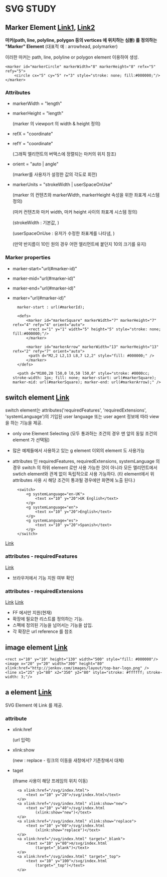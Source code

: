 # SVG STUDY

## Marker Element [Link1](http://www.w3.org/TR/SVG/painting.html#Markers), [Link2](http://tutorials.jenkov.com/svg/marker-element.html)
**마커(path, line, polyline, polygon 등의 vertices 에 위치하는 심볼) 를 정의하는 "Marker" Element**
(대표적 예 : arrowhead, polymarker)

이러한 마커는 path, line, polyline or polygon element 이용하여 생성.

    <marker id="markerCircle" markerWidth="8" markerHeight="8" refx="5" refy="5">
        <circle cx="5" cy="5" r="3" style="stroke: none; fill:#000000;"/>
    </marker>
    
### Attributes
- markerWidth = "length"
- markerHeight = "length"

    (marker 의 viewport 의 width & height 정의)
    
- refX = "coordinate"
- refY = "coordinate"

    (그래픽 엘리먼트의 버택스에 정렬되는 마커의 위치 참조)

- orient = "auto | angle"

    (marker를 사용자가 설정한 값의 각도로 회전)

- markerUnits = "strokeWidth | userSpaceOnUse"

    (marker 의 컨텐츠와 markerWidth, markerHeight 속성을 위한 좌표계 시스템 정의)    
    
    (마커 컨텐츠와 마커 width, 마커 height 사이의 좌표계 시스템 정의)
    
    (strokeWidth : 기본값, )
    
    (userSpaceOnUse : 유저가 수정한 좌표계를 나타냄, )
    
    (만약 반지름이 10인 원의 경우 어떤 엘리먼트에 붙던지 10의 크기를 유지)

### Marker properties
- marker-start="url(#marker-id)"
- marker-mid="url(#marker-id)"
- marker-end="url(#marker-id)"
- marker="url(#marker-id)"

        marker-start : url(#markerId);
        
        <defs>
            <marker id="markerSquare" markerWidth="7" markerHeight="7" refx="4" refy="4" orient="auto">
             <rect x="1" y="1" width="5" height="5" style="stroke: none; fill:#000000;"/>
            </marker>
        
            <marker id="markerArrow" markerWidth="13" markerHeight="13" refx="2" refy="7" orient="auto">
             <path d="M2,2 L2,13 L8,7 L2,2" style="fill: #000000;" />
            </marker>
        </defs>
        
        <path d="M100,20 l50,0 l0,50 l50,0" style="stroke: #0000cc; stroke-width: 1px; fill: none; marker-start: url(#markerSquare); marker-mid: url(#markerSquare); marker-end: url(#markerArrow);" />


## switch element [Link](http://www.w3.org/TR/SVG11/struct.html#SwitchElement)
switch element는 attributes('requiredFeatures', 'requiredExtensions', 'systemLanguage')의 기입된 user language 또는 user agent 정보에 따라 view 을 하는 기능을 제공. 

- only one Element Selecting (모두 통과하는 조건의 경우 맨 앞의 동일 조건의 element 가 선택됨)
- 많은 예제들에서 사용하고 있는 g element 이외의 element 도 사용가능
- attributes 인 requiredFeatures, requiredExtensions, systemLanguage 의 경우 switch 의 하위 element 로만 사용 가능한 것이 아니라 모든 엘리먼트에서 swtich element와 관계 없이 독립적으로 사용 가능하다.
 (타 element에서 위 attributes 사용 시 해당 조건이 통과될 경우에만 화면에 노출 된다.)
 
        <switch>
            <g systemLanguage="en-UK">
                <text x="10" y="20">UK English</text>
            </g>
            <g systemLanguage="en">
                <text x="10" y="20">English</text>
            </g>
            <g systemLanguage="es">
                <text x="10" y="20">Spanish</text>
            </g>
        </switch>

[Link](https://developer.mozilla.org/en-US/docs/Web/SVG/Attribute)
### attributes - requiredFeatures
[Link](https://developer.mozilla.org/en-US/docs/Web/SVG/Attribute/requiredFeatures)

- 브라우저에서 기능 지원 여부 확인

### attributes - requiredExtensions
[Link](http://www.w3.org/TR/SVG/struct.html#RequiredExtensionsAttribute)
[Link](https://svgwg.org/svg2-draft/struct.html#RequiredExtensionsAttribute)

- FF 에서만 지원(현재)
- 확장에 필요한 리스트를 정의하는 기능. 
- 스펙에 정의된 기능을 넘어서는 기능을 삽입.
- 각 확장은 url reference 를 참조 


## image element [Link](http://www.w3.org/TR/SVG11/struct.html#ImageElement)

    <rect x="10" y="10" height="130" width="500" style="fill: #000000"/>
    <image x="20" y="20" width="300" height="80" xlink:href="http://jenkov.com/images/layout/top-bar-logo.png" />
    <line x1="25" y1="80" x2="350" y2="80" style="stroke: #ffffff; stroke-width: 3;"/>

## a element [Link](http://www.w3.org/TR/SVG11/linking.html#AElement)

SVG Element 에 Link 를 제공. 

### attribute
- xlink:href

    (url 입력)
    
- xlink:show

    (new : replace - 링크의 이동을 새창에서? 기존창에서 대체)
    
- taget 

    (iframe 사용이 해당 프레임의 위치 이동)

        <a xlink:href="/svg/index.html">
            <text x="10" y="20">/svg/index.html</text>
        </a>
        <a xlink:href="/svg/index.html" xlink:show="new">
            <text x="10" y="40">/svg/index.html
                (xlink:show="new")</text>
        </a>
        <a xlink:href="/svg/index.html" xlink:show="replace">
            <text x="10" y="60">/svg/index.html
                (xlink:show="replace")</text>
        </a>
        <a xlink:href="/svg/index.html" target="_blank">
            <text x="10" y="80">m/svg/index.html
                (target="_blank")</text>
        </a>
        <a xlink:href="/svg/index.html" target="_top">
            <text x="10" y="100">/svg/index.html
                (target="_top")</text>
        </a>